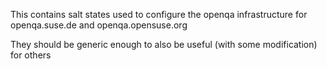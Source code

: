 This contains salt states used to configure the openqa infrastructure for openqa.suse.de and openqa.opensuse.org

They should be generic enough to also be useful (with some modification) for others
